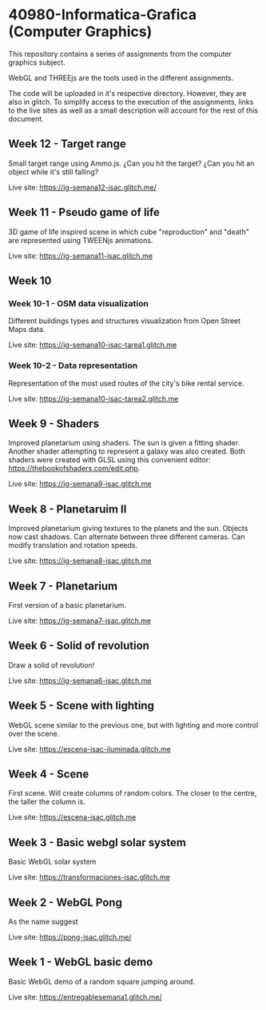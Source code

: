 # 40980-Informatica-Grafica (Computer Graphics)
This repository contains a series of assignments from the computer graphics subject.

WebGL and THREEjs are the tools used in the different assignments.

The code will be uploaded in it's respective directory. However, they are also in glitch. To simplify access to the execution of the assignments, links to the 
live sites as well as a small description will account for the rest of this document.

## Week 12 - Target range
Small target range using Ammo.js. ¿Can you hit the target? ¿Can you hit an object while it's still falling?

Live site: https://ig-semana12-isac.glitch.me/

## Week 11 - Pseudo game of life
3D game of life inspired scene in which cube "reproduction" and "death" are represented using TWEENjs animations.

Live site: https://ig-semana11-isac.glitch.me

## Week 10
### Week 10-1 - OSM data visualization
Different buildings types and structures visualization from Open Street Maps data.

Live site: https://ig-semana10-isac-tarea1.glitch.me

### Week 10-2 - Data representation
Representation of the most used routes of the city's bike rental service.

Live site: https://ig-semana10-isac-tarea2.glitch.me

## Week 9 - Shaders
Improved planetarium using shaders. The sun is given a fitting shader. Another shader attempting to represent a galaxy was also created. Both shaders were created with 
GLSL using this convenient editor: https://thebookofshaders.com/edit.php.

Live site: https://ig-semana9-isac.glitch.me

## Week 8 - Planetaruim II
Improved planetarium giving textures to the planets and the sun. Objects now cast shadows. Can alternate between three different cameras. Can modify translation and 
rotation speeds.

Live site: https://ig-semana8-isac.glitch.me

## Week 7 - Planetarium
First version of a basic planetarium.

Live site: https://ig-semana7-isac.glitch.me

## Week 6 - Solid of revolution
Draw a solid of revolution!

Live site: https://ig-semana6-isac.glitch.me

## Week 5 - Scene with lighting
WebGL scene similar to the previous one, but with lighting and more control over the scene.

Live site: https://escena-isac-iluminada.glitch.me

## Week 4 - Scene
First scene. Will create columns of random colors. The closer to the centre, the taller the column is.

Live site: https://escena-isac.glitch.me

## Week 3 - Basic webgl solar system
Basic WebGL solar system

Live site: https://transformaciones-isac.glitch.me

## Week 2 - WebGL Pong
As the name suggest

Live site: https://pong-isac.glitch.me/

## Week 1 - WebGL basic demo
Basic WebGL demo of a random square jumping around.

Live site: https://entregablesemana1.glitch.me/






